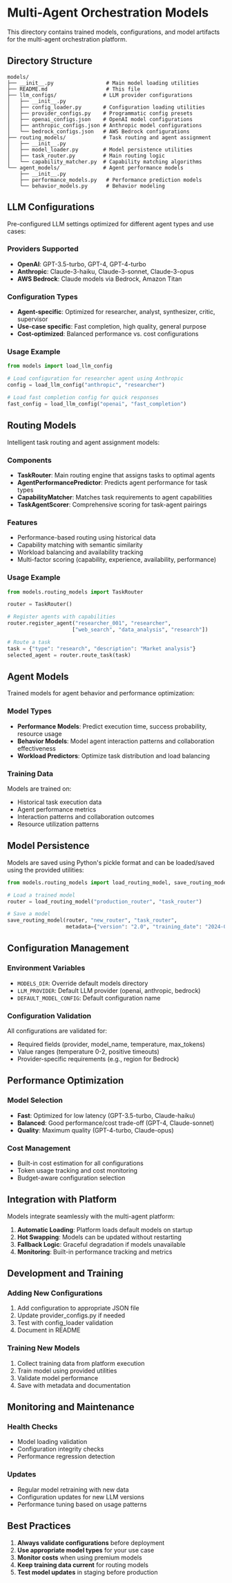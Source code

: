 # Multi-Agent Orchestration Models

This directory contains trained models, configurations, and model artifacts for the multi-agent orchestration platform.

## Directory Structure

```
models/
├── __init__.py                 # Main model loading utilities
├── README.md                   # This file
├── llm_configs/               # LLM provider configurations
│   ├── __init__.py
│   ├── config_loader.py       # Configuration loading utilities
│   ├── provider_configs.py    # Programmatic config presets
│   ├── openai_configs.json    # OpenAI model configurations
│   ├── anthropic_configs.json # Anthropic model configurations
│   └── bedrock_configs.json   # AWS Bedrock configurations
├── routing_models/            # Task routing and agent assignment
│   ├── __init__.py
│   ├── model_loader.py        # Model persistence utilities
│   ├── task_router.py         # Main routing logic
│   └── capability_matcher.py  # Capability matching algorithms
└── agent_models/              # Agent performance models
    ├── __init__.py
    ├── performance_models.py   # Performance prediction models
    └── behavior_models.py      # Behavior modeling
```

## LLM Configurations

Pre-configured LLM settings optimized for different agent types and use cases:

### Providers Supported
- **OpenAI**: GPT-3.5-turbo, GPT-4, GPT-4-turbo
- **Anthropic**: Claude-3-haiku, Claude-3-sonnet, Claude-3-opus  
- **AWS Bedrock**: Claude models via Bedrock, Amazon Titan

### Configuration Types
- **Agent-specific**: Optimized for researcher, analyst, synthesizer, critic, supervisor
- **Use-case specific**: Fast completion, high quality, general purpose
- **Cost-optimized**: Balanced performance vs. cost configurations

### Usage Example
```python
from models import load_llm_config

# Load configuration for researcher agent using Anthropic
config = load_llm_config("anthropic", "researcher")

# Load fast completion config for quick responses  
fast_config = load_llm_config("openai", "fast_completion")
```

## Routing Models

Intelligent task routing and agent assignment models:

### Components
- **TaskRouter**: Main routing engine that assigns tasks to optimal agents
- **AgentPerformancePredictor**: Predicts agent performance for task types
- **CapabilityMatcher**: Matches task requirements to agent capabilities
- **TaskAgentScorer**: Comprehensive scoring for task-agent pairings

### Features
- Performance-based routing using historical data
- Capability matching with semantic similarity
- Workload balancing and availability tracking
- Multi-factor scoring (capability, experience, availability, performance)

### Usage Example
```python
from models.routing_models import TaskRouter

router = TaskRouter()

# Register agents with capabilities
router.register_agent("researcher_001", "researcher", 
                     ["web_search", "data_analysis", "research"])

# Route a task
task = {"type": "research", "description": "Market analysis"}
selected_agent = router.route_task(task)
```

## Agent Models

Trained models for agent behavior and performance optimization:

### Model Types
- **Performance Models**: Predict execution time, success probability, resource usage
- **Behavior Models**: Model agent interaction patterns and collaboration effectiveness
- **Workload Predictors**: Optimize task distribution and load balancing

### Training Data
Models are trained on:
- Historical task execution data
- Agent performance metrics
- Interaction patterns and collaboration outcomes
- Resource utilization patterns

## Model Persistence

Models are saved using Python's pickle format and can be loaded/saved using the provided utilities:

```python
from models.routing_models import load_routing_model, save_routing_model

# Load a trained model
router = load_routing_model("production_router", "task_router")

# Save a model
save_routing_model(router, "new_router", "task_router", 
                   metadata={"version": "2.0", "training_date": "2024-01-01"})
```

## Configuration Management

### Environment Variables
- `MODELS_DIR`: Override default models directory
- `LLM_PROVIDER`: Default LLM provider (openai, anthropic, bedrock)
- `DEFAULT_MODEL_CONFIG`: Default configuration name

### Configuration Validation
All configurations are validated for:
- Required fields (provider, model_name, temperature, max_tokens)
- Value ranges (temperature 0-2, positive timeouts)
- Provider-specific requirements (e.g., region for Bedrock)

## Performance Optimization

### Model Selection
- **Fast**: Optimized for low latency (GPT-3.5-turbo, Claude-haiku)
- **Balanced**: Good performance/cost trade-off (GPT-4, Claude-sonnet)  
- **Quality**: Maximum quality (GPT-4-turbo, Claude-opus)

### Cost Management
- Built-in cost estimation for all configurations
- Token usage tracking and cost monitoring
- Budget-aware configuration selection

## Integration with Platform

Models integrate seamlessly with the multi-agent platform:

1. **Automatic Loading**: Platform loads default models on startup
2. **Hot Swapping**: Models can be updated without restarting
3. **Fallback Logic**: Graceful degradation if models unavailable
4. **Monitoring**: Built-in performance tracking and metrics

## Development and Training

### Adding New Configurations
1. Add configuration to appropriate JSON file
2. Update provider_configs.py if needed
3. Test with config_loader validation
4. Document in README

### Training New Models
1. Collect training data from platform execution
2. Train model using provided utilities
3. Validate model performance
4. Save with metadata and documentation

## Monitoring and Maintenance

### Health Checks
- Model loading validation
- Configuration integrity checks
- Performance regression detection

### Updates
- Regular model retraining with new data
- Configuration updates for new LLM versions
- Performance tuning based on usage patterns

## Best Practices

1. **Always validate configurations** before deployment
2. **Use appropriate model types** for your use case
3. **Monitor costs** when using premium models
4. **Keep training data current** for routing models
5. **Test model updates** in staging before production